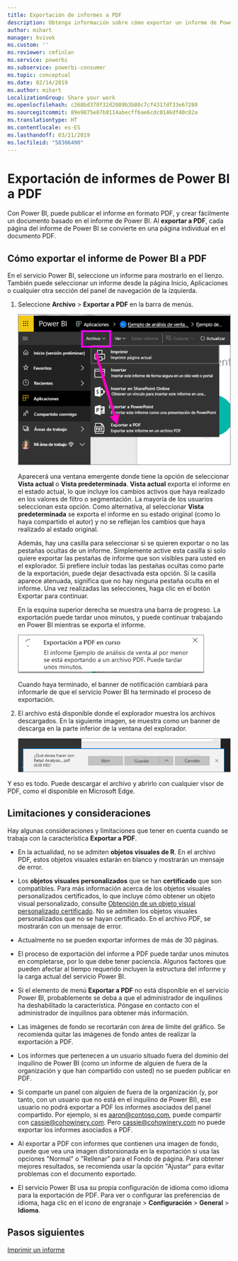 ```yaml
---
title: Exportación de informes a PDF
description: Obtenga información sobre cómo exportar un informe de Power BI a PDF.
author: mihart
manager: kvivek
ms.custom: ''
ms.reviewer: cmfinlan
ms.service: powerbi
ms.subservice: powerbi-consumer
ms.topic: conceptual
ms.date: 02/14/2019
ms.author: mihart
LocalizationGroup: Share your work
ms.openlocfilehash: c268bd370f32d2089b3b80c7cf4317df33e67280
ms.sourcegitcommit: 89e9875e87b8114abecff6ae6cdc0146df40c82a
ms.translationtype: HT
ms.contentlocale: es-ES
ms.lasthandoff: 03/21/2019
ms.locfileid: "58306490"
---
```

# <a name="export-reports-from-power-bi-to-pdf"></a>Exportación de informes de Power BI a PDF
Con Power BI, puede publicar el informe en formato PDF, y crear fácilmente un documento basado en el informe de Power BI. Al **exportar a PDF**, cada página del informe de Power BI se convierte en una página individual en el documento PDF.

## <a name="how-to-export-your-power-bi-report-to-pdf"></a>Cómo exportar el informe de Power BI a PDF
En el servicio Power BI, seleccione un informe para mostrarlo en el lienzo. También puede seleccionar un informe desde la página Inicio, Aplicaciones o cualquier otra sección del panel de navegación de la izquierda.

1. Seleccione **Archivo** > **Exportar a PDF** en la barra de menús.

    ![Selección del archivo en la barra de menús, la flecha apunta a Exportar a PDF](media/end-user-pdf/power-bi-export-pdf.png)

    Aparecerá una ventana emergente donde tiene la opción de seleccionar **Vista actual** o **Vista predeterminada**.  **Vista actual** exporta el informe en el estado actual, lo que incluye los cambios activos que haya realizado en los valores de filtro o segmentación.  La mayoría de los usuarios seleccionan esta opción.  Como alternativa, al seleccionar **Vista predeterminada** se exporta el informe en su estado original (como lo haya compartido el autor) y no se reflejan los cambios que haya realizado al estado original.
    
    Además, hay una casilla para seleccionar si se quieren exportar o no las pestañas ocultas de un informe.  Simplemente active esta casilla si solo quiere exportar las pestañas de informe que son visibles para usted en el explorador.  Si prefiere incluir todas las pestañas ocultas como parte de la exportación, puede dejar desactivada esta opción.  Si la casilla aparece atenuada, significa que no hay ninguna pestaña oculta en el informe.  Una vez realizadas las selecciones, haga clic en el botón Exportar para continuar.
    
    En la esquina superior derecha se muestra una barra de progreso. La exportación puede tardar unos minutos, y puede continuar trabajando en Power BI mientras se exporta el informe.

    ![Mensaje de progreso de la exportación](media/end-user-pdf/power-bi-export-message.png)

    Cuando haya terminado, el banner de notificación cambiará para informarle de que el servicio Power BI ha terminado el proceso de exportación.

2. El archivo está disponible donde el explorador muestra los archivos descargados. En la siguiente imagen, se muestra como un banner de descarga en la parte inferior de la ventana del explorador.

    ![Ubicación del archivo descargado](media/end-user-pdf/power-bi-save-file.png)

Y eso es todo. Puede descargar el archivo y abrirlo con cualquier visor de PDF, como el disponible en Microsoft Edge.


## <a name="limitations-and-considerations"></a>Limitaciones y consideraciones
Hay algunas consideraciones y limitaciones que tener en cuenta cuando se trabaja con la característica **Exportar a PDF**.

* En la actualidad, no se admiten **objetos visuales de R**. En el archivo PDF, estos objetos visuales estarán en blanco y mostrarán un mensaje de error.  

* Los **objetos visuales personalizados** que se han **certificado** que son compatibles. Para más información acerca de los objetos visuales personalizados certificados, lo que incluye cómo obtener un objeto visual personalizado, consulte [Obtención de un objeto visual personalizado certificado](../power-bi-custom-visuals-certified.md). No se admiten los objetos visuales personalizados que no se hayan certificado. En el archivo PDF, se mostrarán con un mensaje de error.   

* Actualmente no se pueden exportar informes de más de 30 páginas.

* El proceso de exportación del informe a PDF puede tardar unos minutos en completarse, por lo que debe tener paciencia. Algunos factores que pueden afectar al tiempo requerido incluyen la estructura del informe y la carga actual del servicio Power BI.

* Si el elemento de menú **Exportar a PDF** no está disponible en el servicio Power BI, probablemente se deba a que el administrador de inquilinos ha deshabilitado la característica. Póngase en contacto con el administrador de inquilinos para obtener más información.

* Las imágenes de fondo se recortarán con área de límite del gráfico. Se recomienda quitar las imágenes de fondo antes de realizar la exportación a PDF.

* Los informes que pertenecen a un usuario situado fuera del dominio del inquilino de Power BI (como un informe de alguien de fuera de la organización y que han compartido con usted) no se pueden publicar en PDF.

* Si comparte un panel con alguien de fuera de la organización (y, por tanto, con un usuario que no está en el inquilino de Power BI), ese usuario no podrá exportar a PDF los informes asociados del panel compartido. Por ejemplo, si es aaron@contoso.com, puede compartir con cassie@cohowinery.com. Pero cassie@cohowinery.com no puede exportar los informes asociados a PDF.

* Al exportar a PDF con informes que contienen una imagen de fondo, puede que vea una imagen distorsionada en la exportación si usa las opciones "Normal" o "Rellenar" para el Fondo de página.  Para obtener mejores resultados, se recomienda usar la opción "Ajustar" para evitar problemas con el documento exportado.

* El servicio Power BI usa su propia configuración de idioma como idioma para la exportación de PDF. Para ver o configurar las preferencias de idioma, haga clic en el icono de engranaje > **Configuración** > **General** > **Idioma**.

## <a name="next-steps"></a>Pasos siguientes
[Imprimir un informe](end-user-print.md)
